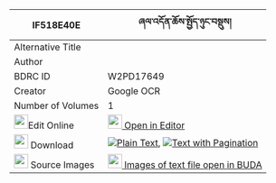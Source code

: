 |IF518E40E|ཞལ་འདོན་ཆོས་སྤྱོད་ཉུང་བསྡུས། 
| --- | --- 
|Alternative Title |
|Author | 
|BDRC ID | W2PD17649
|Creator | Google OCR
|Number of Volumes| 1
|<img width="25" src="https://img.icons8.com/color/25/000000/edit-property.png">Edit Online| [<img width="25" src="https://avatars.githubusercontent.com/u/45091458?s=200&v=4"> Open in Editor](http://editor.openpecha.org/IF518E40E)
|<img width="25" src="https://img.icons8.com/fluent/48/000000/download-2.png"/>  Download | [![](https://img.icons8.com/color/20/000000/txt.png)Plain Text](https://github.com/Openpecha/IF518E40E/releases/download/v2/shyaldon_chocho_nyung_du_plain_IF518E40E.zip), [![](https://img.icons8.com/color/20/000000/txt.png)Text with Pagination](https://github.com/Openpecha/IF518E40E/releases/download/v2/shyaldon_chocho_nyung_du_pages_IF518E40E.zip)
|<img width="25" src="https://img.icons8.com/plasticine/100/000000/pictures-folder.png"/>  Source Images | [<img width="25" src="https://library.bdrc.io/icons/BUDA-small.svg"> Images of text file open in BUDA](https://library.bdrc.io/show/bdr:W2PD17649)